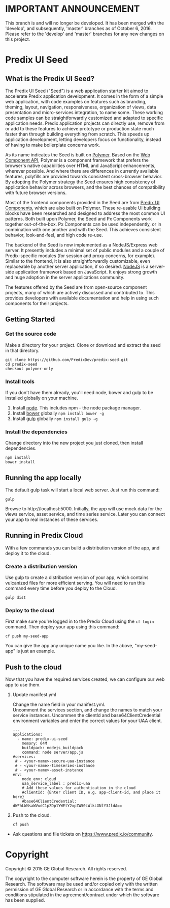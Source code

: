 # IMPORTANT ANNOUNCEMENT

This branch is and will no longer be developed.  It has been merged with the 'develop', and subsequently, 'master' branches as of October 6, 2016.  Please refer to the 'develop' and 'master' branches for any new changes on this project.

# Predix UI Seed

## What is the Predix UI Seed?
The Predix UI Seed ("Seed") is a web application starter kit aimed to accelerate Predix application development.   It comes in the form of a simple web application, with code examples on features such as branding, theming, layout, navigation, responsiveness, organization of views, data presentation and micro-services integration, to name some.  These working code samples can be straightforwardly customized and adapted to specific application needs. Predix application projects can directly use, remove from or add to these features to achieve prototype or production state much faster than through building everything from scratch.  This speeds up application development, letting developers focus on functionality, instead of having to make boilerplate concerns work.

As its name indicates the Seed is built on [Polymer](http://www.polymer-project.org).  Based on the [Web Component API](https://developer.mozilla.org/en-US/docs/Web/Web_Components), Polymer is a component framework that prefers the browser's native capabilities over HTML and JavaScript enhancements, wherever possible.  And where there are differences in currently available features, polyfills are provided towards consistent cross-browser behavior.  By adopting the Polymer strategy the Seed ensures high consistency of application behavior across browsers, and the best chances of compatibility with future browser versions.

Most of the frontend components provided in the Seed are from [Predix UI Components](http://predixdev.github.io/predix-ui/), which are also built on Polymer.  These re-usable UI building blocks have been researched and designed to address the most common UI patterns.  Both built upon Polymer, the Seed and Px Components work together out-of-the-box.  Px Components can be used independently, or in combination with one another and with the Seed.  This achieves consistent behavior, look-and-feel, and high code re-use.

The backend of the Seed is now implemented as a NodeJS/Express web server.  It presently includes a minimal set of public modules and a couple of Predix-specific modules (for session and proxy concerns, for example).  Similar to the frontend, it is also straightforwardly customizable, even replaceable by another server application, if so desired.  [NodeJS](http://nodejs.org) is a server-side application framework based on JavaScript.  It enjoys strong growth and huge adoption in the server applications community.

The features offered by the Seed are from open-source component projects, many of which are actively discussed and contributed to.  This provides developers with available documentation and help in using such components for their projects.

## Getting Started

### Get the source code
Make a directory for your project.  Clone or download and extract the seed in that directory.
```
git clone https://github.com/PredixDev/predix-seed.git  
cd predix-seed  
checkout polymer-only  
```

### Install tools
If you don't have them already, you'll need node, bower and gulp to be installed globally on your machine.
1. Install [node](https://nodejs.org/en/download/).  This includes npm - the node package manager.  
2. Install [bower](https://bower.io/) globally `npm install bower -g`  
3. Install [gulp](http://gulpjs.com/) globally `npm install gulp -g`  

### Install the dependencies
Change directory into the new project you just cloned, then install dependencies.
```
npm install
bower install
```

## Running the app locally
The default gulp task will start a local web server.  Just run this command:
```
gulp
```
Browse to http://localhost:5000.
Initially, the app will use mock data for the views service, asset service, and time series service.
Later you can connect your app to real instances of these services.

## Running in Predix Cloud
With a few commands you can build a distribution version of the app, and deploy it to the cloud.

### Create a distribution version
Use gulp to create a distribution version of your app, which contains vulcanized files for more efficient serving.
You will need to run this command every time before you deploy to the Cloud.
```
gulp dist
```

### Deploy to the cloud
First make sure you're logged in to the Predix Cloud using the `cf login` command.
Then deploy your app using this command:
```
cf push my-seed-app
```
You can give the app any unique name you like.  In the above, "my-seed-app" is just an example.

## Push to the cloud
Now that you have the required services created, we can configure our web app to use them.

1. Update manifest.yml

	Change the name field in your manifest.yml.  
	Uncomment the services section, and change the names to match your service instances.
	Uncommen the clientId and base64ClientCredential environment variables and enter the correct values for your UAA client.
	```
	---
	applications:
	  - name: predix-ui-seed
	    memory: 64M
	    buildpack: nodejs_buildpack
	    command: node server/app.js
	#services:
	 # - <your-name>-secure-uaa-instance
	 # - <your-name>-timeseries-instance
	 # - <your-name>-asset-instance
	env:
	    node_env: cloud
	    uaa_service_label : predix-uaa
	    # Add these values for authentication in the cloud
	    #clientId: {Enter client ID, e.g. app-client-id, and place it here}
	    #base64ClientCredential: dWFhLWNsaWVudC1pZDp1YWEtY2xpZW50LWlkLXNlY3JldA==
	```

4. Push to the cloud.

	```
	cf push
	```

- Ask questions and file tickets on <a href="https://www.predix.io/community" target="_blank">https://www.predix.io/community</a>.

# Copyright
Copyright &copy; 2015 GE Global Research. All rights reserved.

The copyright to the computer software herein is the property of
GE Global Research. The software may be used and/or copied only
with the written permission of GE Global Research or in accordance
with the terms and conditions stipulated in the agreement/contract
under which the software has been supplied.
